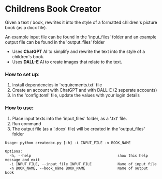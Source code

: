 # Childrens Book Creator

Given a text / book, rewrites it into the style of a formatted children's picture book (as a docx file).

An example input file can be found in the 'input_files' folder and an example output file can be found in the 'output_files' folder

- Uses <b>ChatGPT</b> AI to simplify and rewrite the text into the style of a children's book.
- Uses <b>DALL-E</b> AI to create images that relate to the text.


### How to set up:
1) Install dependencies in 'requirements.txt' file
2) Create an account with ChatGPT and with DALL-E (2 seperate accounts)
3) In the 'config.toml' file, update the values with your login details

### How to use:
1) Place input texts into the 'input_files' folder, as a '.txt' file.
2) Run command
3) The output file (as a '.docx' file) will be created in the 'output_files' folder


```
Usage: python createdoc.py [-h] -i INPUT_FILE -n BOOK_NAME

Options:
  -h, --help                                        show this help message and exit
  -i INPUT_FILE, --input_file INPUT_FILE            Name of input file
  -n BOOK_NAME, --book_name BOOK_NAME               Name of output book
```